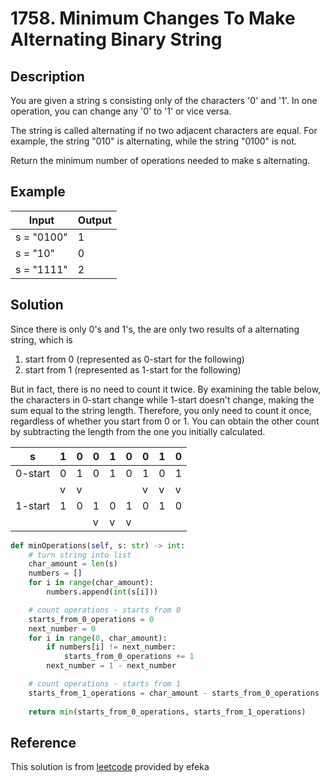 # 1758. Minimum Changes To Make Alternating Binary String

## Description

You are given a string s consisting only of the characters '0' and '1'. In one operation, you can change any '0' to '1' or vice versa.

The string is called alternating if no two adjacent characters are equal. For example, the string "010" is alternating, while the string "0100" is not.

Return the minimum number of operations needed to make s alternating.

## Example

|Input|Output|
|-|-|
|s = "0100"|1|
|s = "10"|0|
|s = "1111"|2|

## Solution

Since there is only 0's and 1's, the are only two results of a alternating string, which is

1. start from 0 (represented as 0-start for the following)
2. start from 1 (represented as 1-start for the following)

But in fact, there is no need to count it twice. By examining the table below, the characters in 0-start change while 1-start doesn't change, making the sum equal to the string length. Therefore, you only need to count it once, regardless of whether you start from 0 or 1. You can obtain the other count by subtracting the length from the one you initially calculated.

|s      |1|0|0|1|0|0|1|0|
|-|-|-|-|-|-|-|-|-|
|0-start|0|1|0|1|0|1|0|1|
|       |v|v| | | |v|v|v|
|1-start|1|0|1|0|1|0|1|0|
|       | | |v|v|v| | | |

```python
def minOperations(self, s: str) -> int:
    # turn string into list
    char_amount = len(s)
    numbers = []
    for i in range(char_amount):
        numbers.append(int(s[i]))

    # count operations - starts from 0
    starts_from_0_operations = 0
    next_number = 0
    for i in range(0, char_amount):
        if numbers[i] != next_number:
            starts_from_0_operations += 1
        next_number = 1 - next_number

    # count operations - starts from 1
    starts_from_1_operations = char_amount - starts_from_0_operations
    
    return min(starts_from_0_operations, starts_from_1_operations)
```

## Reference

This solution is from [leetcode](https://leetcode.com/problems/minimum-changes-to-make-alternating-binary-string/solutions/4449097/beats-100-explained-with-video-c-java-python-js-o-n-time-o-1-space-visualized/comments/2180967) provided by efeka
